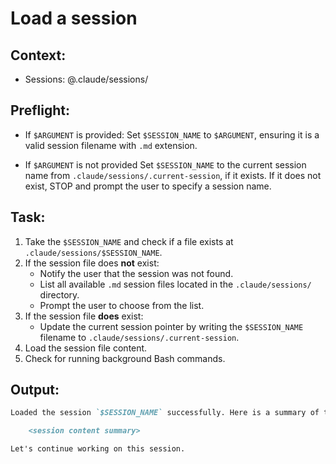 # Load a session

## Context:
- Sessions: @.claude/sessions/

## Preflight:
- If `$ARGUMENT` is provided:
Set `$SESSION_NAME` to `$ARGUMENT`, ensuring it is a valid session filename with `.md` extension.

- If `$ARGUMENT` is not provided
Set `$SESSION_NAME` to the current session name from `.claude/sessions/.current-session`, if it exists.
If it does not exist, STOP and prompt the user to specify a session name.

## Task:
1. Take the `$SESSION_NAME` and check if a file exists at `.claude/sessions/$SESSION_NAME`.
2. If the session file does **not** exist:
   * Notify the user that the session was not found.
   * List all available `.md` session files located in the `.claude/sessions/` directory.
   * Prompt the user to choose from the list.
3. If the session file **does** exist:
   * Update the current session pointer by writing the `$SESSION_NAME` filename to `.claude/sessions/.current-session`.
4. Load the session file content.
5. Check for running background Bash commands.

## Output:
```markdown
Loaded the session `$SESSION_NAME` successfully. Here is a summary of the session:

    <session content summary>

Let's continue working on this session.
```
